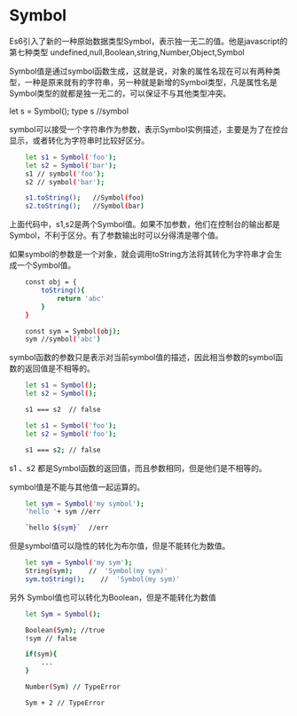 # Symbol 
 Es6引入了新的一种原始数据类型Symbol，表示独一无二的值。他是javascript的第七种类型
undefined,null,Boolean,string,Number,Object,Symbol

Symbol值是通过symbol函数生成，这就是说，对象的属性名现在可以有两种类型，一种是原来就有的字符串，另一种就是新增的Symbol类型，凡是属性名是Symbol类型的就都是独一无二的，可以保证不与其他类型冲突。

let s = Symbol();
type s  //symbol

symbol可以接受一个字符串作为参数，表示Symbol实例描述，主要是为了在控台显示，或者转化为字符串时比较好区分。

```bash
    let s1 = Symbol('foo');
    let s2 = Symbol('bar');
    s1 // symbol('foo');
    s2 // symbol('bar');

    s1.toString();   //Symbol(foo)
    s2.toString();   //Symbol(bar)
```

上面代码中，s1,s2是两个Symbol值。如果不加参数，他们在控制台的输出都是Symbol，不利于区分。有了参数输出时可以分得清是哪个值。

如果symbol的参数是一个对象，就会调用toString方法将其转化为字符串才会生成一个Symbol值。

```bash
    const obj = {
        toString(){
            return 'abc'
        }
    }

    const sym = Symbol(obj);
    sym //symbol('abc')
```

symbol函数的参数只是表示对当前symbol值的描述，因此相当参数的symbol函数的返回值是不相等的。

```bash
    let s1 = Symbol();
    let s2 = Symbol();

    s1 === s2  // false

    let s1 = Symbol('foo');
    let s2 = Symbol('foo');

    s1 === s2; // false
```

s1 、s2 都是Symbol函数的返回值，而且参数相同，但是他们是不相等的。

symbol值是不能与其他值一起运算的。

```bash
    let sym = Symbol('my symbol');
    'hello '+ sym //err

    `hello ${sym}`  //err
```

但是symbol值可以隐性的转化为布尔值，但是不能转化为数值。

```bash
    let sym = Symbol('my sym');
    String(sym);    //  'Symbol(my sym)'
    sym.toString();    //  'Symbol(my sym)'
```

另外 Symbol值也可以转化为Boolean，但是不能转化为数值

```bash
    let Sym = Symbol();

    Boolean(Sym); //true
    !sym // false

    if(sym){
        ...
    }

    Number(Sym) // TypeError

    Sym + 2 // TypeError

```